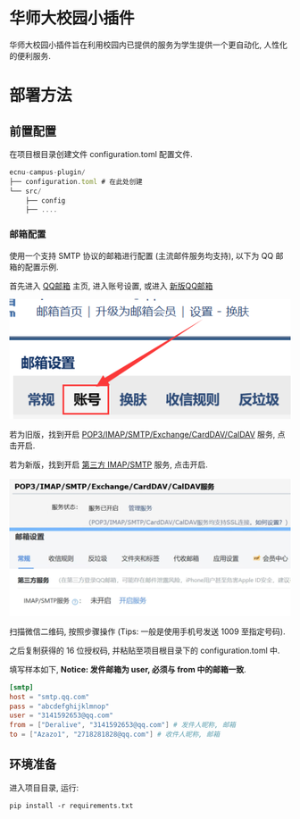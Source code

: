 # 华师大校园小插件

华师大校园小插件旨在利用校园内已提供的服务为学生提供一个更自动化, 人性化的便利服务.

# 部署方法

## 前置配置

在项目根目录创建文件 configuration.toml 配置文件.
```javascript
ecnu-campus-plugin/
├── configuration.toml # 在此处创建
└── src/
    ├── config
    ├── ....
```

### 邮箱配置
使用一个支持 SMTP 协议的邮箱进行配置 (主流邮件服务均支持), 以下为 QQ 邮箱的配置示例.

首先进入 [QQ邮箱](https://mail.qq.com) 主页, 进入账号设置, 或进入 [新版QQ邮箱](https://wx.mail.qq.com)

![进入邮箱设置](./assets/mailbox_settings.png)

若为旧版，找到开启 <u>POP3/IMAP/SMTP/Exchange/CardDAV/CalDAV</u> 服务, 点击开启.

若为新版，找到开启 <u>第三方 IMAP/SMTP</u> 服务, 点击开启.

![开启 SMTP 服务](./assets/smtp_open.jpg)

扫描微信二维码, 按照步骤操作 (Tips: 一般是使用手机号发送 1009 至指定号码).

之后复制获得的 16 位授权码, 并粘贴至项目根目录下的 configuration.toml 中.

填写样本如下, **Notice: 发件邮箱为 user, 必须与 from 中的邮箱一致**.
```toml
[smtp]
host = "smtp.qq.com"
pass = "abcdefghijklmnop"
user = "3141592653@qq.com"
from = ["Deralive", "3141592653@qq.com"] # 发件人昵称, 邮箱
to = ["Azazo1", "2718281828@qq.com"] # 收件人昵称, 邮箱
```

## 环境准备
进入项目目录, 运行:
```shell
pip install -r requirements.txt
```
